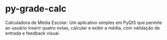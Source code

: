 # py-grade-calc
 Calculadora de Média Escolar: Um aplicativo simples em PyQt5 que permite ao usuário inserir quatro notas, calcular e exibir a média, com validação de entrada e feedback visual.
